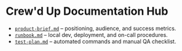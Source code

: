 # Crew'd Up Documentation Hub

- [`product-brief.md`](product-brief.md) – positioning, audience, and success metrics.
- [`runbook.md`](runbook.md) – local dev, deployment, and on-call procedures.
- [`test-plan.md`](test-plan.md) – automated commands and manual QA checklist.
